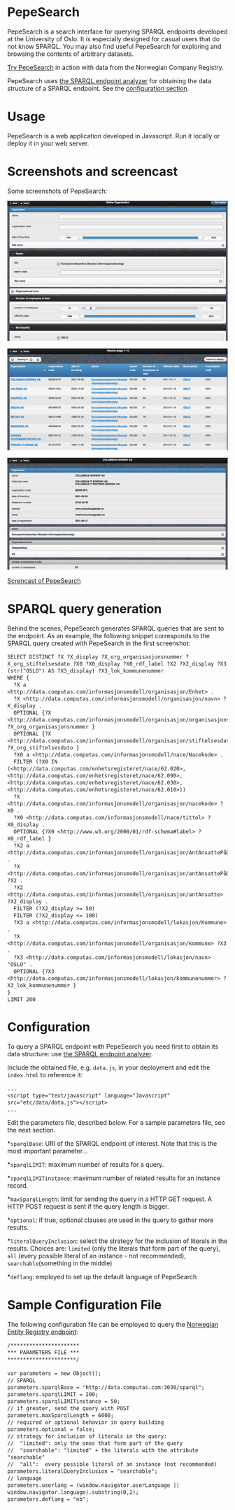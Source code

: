 PepeSearch
==========

PepeSearch is a search interface for querying SPARQL endpoints developed at the University of Oslo. It is especially designed for casual users that do not know SPARQL. You may also find useful PepeSearch for exploring and browsing the contents of arbitrary datasets.

[Try PepeSearch](http://sws.ifi.uio.no/project/semicolon/search/) in action with data from the Norwegian Company Registry.

PepeSearch uses [the SPARQL endpoint analyzer](https://github.com/simenheg/sparql-endpoint-analyzer) for obtaining the data structure of a SPARQL endpoint. See the [configuration section](#configuration). 


Usage
==========
PepeSearch is a web application developed in Javascript. Run it locally or deploy it in your web server.


Screenshots and screencast
==========
Some screenshots of PepeSearch:

![screenshot](/screenshots/Query.png "Query")

![screenshot](/screenshots/Results.png "Results")

![screenshot](/screenshots/Instance.png "Instance")

[Screncast of PepeSearch](http://folk.uio.no/simenheg/pepesearch.webm )

SPARQL query generation
==========

Behind the scenes, PepeSearch generates SPARQL queries that are sent to the endpoint. As an example, the following snippet corresponds to the SPARQL query created with PepeSearch in the first screenshot:

	SELECT DISTINCT ?X ?X_display ?X_org_organisasjonsnummer ?X_org_stiftelsesdato ?X0 ?X0_display ?X0_rdf_label ?X2 ?X2_display ?X3 (str("OSLO") AS ?X3_display) ?X3_lok_kommunenummer 
	WHERE { 
	  ?X a <http://data.computas.com/informasjonsmodell/organisasjon/Enhet> . 
	  ?X <http://data.computas.com/informasjonsmodell/organisasjon/navn> ?X_display . 
	  OPTIONAL {?X <http://data.computas.com/informasjonsmodell/organisasjon/organisasjonsnummer> ?X_org_organisasjonsnummer } 
	  OPTIONAL {?X <http://data.computas.com/informasjonsmodell/organisasjon/stiftelsesdato> ?X_org_stiftelsesdato } 
	  ?X0 a <http://data.computas.com/informasjonsmodell/nace/Nacekode> . 
	  FILTER (?X0 IN (<http://data.computas.com/enhetsregisteret/nace/62.020>, <http://data.computas.com/enhetsregisteret/nace/62.090>, <http://data.computas.com/enhetsregisteret/nace/62.030>, <http://data.computas.com/enhetsregisteret/nace/62.010>)) 
	  ?X <http://data.computas.com/informasjonsmodell/organisasjon/nacekode> ?X0 . 
	  ?X0 <http://data.computas.com/informasjonsmodell/nace/tittel> ?X0_display . 
	  OPTIONAL {?X0 <http://www.w3.org/2000/01/rdf-schema#label> ?X0_rdf_label } 
	  ?X2 a <http://data.computas.com/informasjonsmodell/organisasjon/AntAnsattePåDato> . 
	  ?X <http://data.computas.com/informasjonsmodell/organisasjon/antAnsattePåDato> ?X2 . 
	  ?X2 <http://data.computas.com/informasjonsmodell/organisasjon/antAnsatte> ?X2_display . 
	  FILTER (?X2_display >= 50) 
	  FILTER (?X2_display <= 100) 
	  ?X3 a <http://data.computas.com/informasjonsmodell/lokasjon/Kommune> .
	  ?X <http://data.computas.com/informasjonsmodell/organisasjon/kommune> ?X3 . 
	  ?X3 <http://data.computas.com/informasjonsmodell/lokasjon/navn> "OSLO" . 
	  OPTIONAL {?X3 <http://data.computas.com/informasjonsmodell/lokasjon/kommunenummer> ?X3_lok_kommunenummer } 
	} 
	LIMIT 200

Configuration
==========
To query a SPARQL endpoint with PepeSearch you need first to obtain its data structure: use [the SPARQL endpoint analyzer](https://github.com/simenheg/sparql-endpoint-analyzer).

Include the obtained file, e.g. `data.js`, in your deployment and edit the `index.html` to reference it:

	...
	<script type="text/javascript" language="Javascript" src="etc/data/data.js"></script>
	...

Edit the parameters file, described below. For a sample parameters file, see the next section.

*`sparqlBase`: URI of the SPARQL endpoint of interest. Note that this is the most important parameter...

*`sparqlLIMIT`: maximum number of results for a query.

*`sparqlLIMITinstance`: maximum number of related results for an instance record.

*`maxSparqlLength`: limit for sending the query in a HTTP GET request. A HTTP POST request is sent if the query length is bigger.

*`optional`: if true, optional clauses are used in the query to gather more results.

*`literalQueryInclusion`: select the strategy for the inclusion of literals in the results. Choices are: 
`limited` (only the literals that form part of the query), `all` (every possible literal of an instance - not recommended), `searchable`(something in the middle)

*`deflang`: employed to set up the default language of PepeSearch

Sample Configuration File
==========

The following configuration file can be employed to query the [Norwegian Entity Registry endpoint](http://data.computas.com/):

	/**********************
	*** PARAMETERS FILE ***
	**********************/

	var parameters = new Object();
	// SPARQL	
	parameters.sparqlBase = "http://data.computas.com:3030/sparql";
	parameters.sparqlLIMIT = 200;
	parameters.sparqlLIMITinstance = 50;
	// if greater, send the query with POST
	parameters.maxSparqlLength = 6000;
	// required or optional behavior in query building
	parameters.optional = false;
	// strategy for inclusion of literals in the query:
	//  "limited": only the ones that form part of the query
	//  "searchable": "limited" + the literals with the attribute "searchable"
	//  "all":	every possible literal of an instance (not recommended)
	parameters.literalQueryInclusion = "searchable";	
	// language
	parameters.userlang = (window.navigator.userLanguage || window.navigator.language).substring(0,2);
	parameters.deflang = "nb";
	


